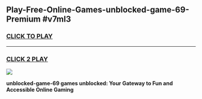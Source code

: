 
## Play-Free-Online-Games-unblocked-game-69-Premium #v7ml3
<h3>
<a href="https://premium.freeplayer.one?title=unblocked-game-69&ref=8M">CLICK TO PLAY</a></h3>
<hr>

<h3>
<a href="https://premium.freeplayer.one?title=unblocked-game-69&ref=8M">CLICK 2 PLAY</a>
  
</h3>

<a href="https://premium.freeplayer.one?title=unblocked-game-69&ref=8M"><img src="https://clearcache.store/games.png"></a>


**unblocked-game-69 games unblocked: Your Gateway to Fun and Accessible Online Gaming**
